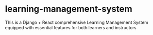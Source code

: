 ﻿# learning-management-system
This is a Django + React comprehensive Learning Management System equipped with essential features for both learners and instructors


